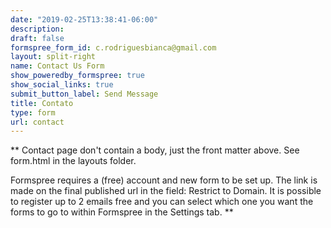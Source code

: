 ```yaml
---
date: "2019-02-25T13:38:41-06:00"
description: 
draft: false
formspree_form_id: c.rodriguesbianca@gmail.com
layout: split-right
name: Contact Us Form
show_poweredby_formspree: true
show_social_links: true
submit_button_label: Send Message
title: Contato
type: form
url: contact
---
```


** Contact page don't contain a body, just the front matter above.
See form.html in the layouts folder.

Formspree requires a (free) account and new form to be set up. The link is made on the final published url in the field: Restrict to Domain. It is possible to register up to 2 emails free and you can select which one you want the forms to go to within Formspree in the Settings tab.
**
